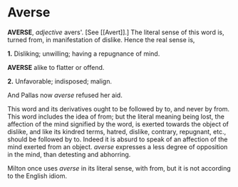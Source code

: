 # Averse

**AVERSE**, _adjective_ avers'. \[See [[Avert]].\] The literal sense of this word is, turned from, in manifestation of dislike. Hence the real sense is,

**1.** Disliking; unwilling; having a repugnance of mind.

**AVERSE** alike to flatter or offend.

**2.** Unfavorable; indisposed; malign.

And Pallas now _averse_ refused her aid.

This word and its derivatives ought to be followed by to, and never by from. This word includes the idea of from; but the literal meaning being lost, the affection of the mind signified by the word, is exerted towards the object of dislike, and like its kindred terms, hatred, dislike, contrary, repugnant, etc., should be followed by to. Indeed it is absurd to speak of an affection of the mind exerted from an object. _averse_ expresses a less degree of opposition in the mind, than detesting and abhorring.

Milton once uses _averse_ in its literal sense, with from, but it is not according to the English idiom.